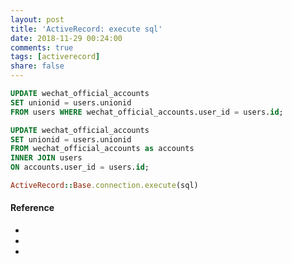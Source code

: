 ```yaml
---
layout: post
title: 'ActiveRecord: execute sql'
date: 2018-11-29 00:24:00
comments: true
tags: [activerecord]
share: false
---
```


```SQL
UPDATE wechat_official_accounts
SET unionid = users.unionid
FROM users WHERE wechat_official_accounts.user_id = users.id;
```

```SQL
UPDATE wechat_official_accounts
SET unionid = users.unionid
FROM wechat_official_accounts as accounts
INNER JOIN users
ON accounts.user_id = users.id;
```

```ruby
ActiveRecord::Base.connection.execute(sql)
```

#### Reference
* [](https://stackoverflow.com/questions/6005635/error-error-table-name-specified-more-than-once)
* [](https://stackoverflow.com/questions/32113746/table-name-is-specified-more-than-once)
* [](https://semaphoreci.com/blog/2017/06/21/faster-rails-indexing-large-database-tables.html)
